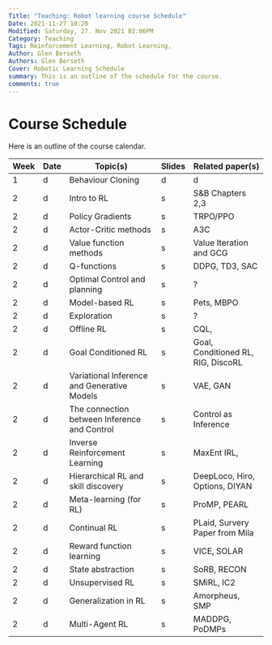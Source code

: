 ```yaml
---
Title: "Teaching: Robot learning course Schedule"
Date: 2021-11-27 10:20
Modified: Saturday, 27. Nov 2021 02:06PM 
Category: Teaching
Tags: Reinforcement Learning, Robot Learning, 
Author: Glen Berseth
Authors: Glen Berseth
Cover: Robotic Learning Schedule
summary: This is an outline of the schedule for the course.
comments: true
---
```


# Course Schedule

Here is an outline of the course calendar.



| **Week**  | **Date**  | **Topic(s)**  | **Slides**  | **Related paper(s)** |
|---|---|---|---|---|
| 1  | d | Behaviour Cloning  | d |  d |
| 2  | d | Intro to RL  | s  | S&B Chapters 2,3  |
| 2  | d | Policy Gradients  | s  | TRPO/PPO  |
| 2  | d | Actor-Critic methods  |  s |  A3C |
| 2  | d | Value function methods  | s  | Value Iteration and GCG  |
| 2  | d | Q-functions  | s  | DDPG, TD3, SAC  |
| 2  | d | Optimal Control and planning  | s  |  ? |
| 2  | d | Model-based RL  | s  | Pets, MBPO  |
| 2  | d | Exploration  | s  |  ? |
| 2  | d | Offline RL  | s  | CQL,   |
| 2  | d | Goal Conditioned RL  | s  | Goal, Conditioned RL, RIG, DiscoRL   |
| 2  | d | Variational Inference and Generative Models  | s  | VAE, GAN  |
| 2  | d | The connection between Inference and Control  | s  | Control as Inference  |
| 2  | d | Inverse Reinforcement Learning  | s  | MaxEnt IRL,   |
| 2  | d | Hierarchical RL and skill discovery  | s  |  DeepLoco, Hiro, Options, DIYAN |
| 2  | d | Meta-learning (for RL)  | s  | ProMP, PEARL  |
| 2  | d | Continual RL  | s  | PLaid, Survery Paper from Mila  |
| 2  | d | Reward function learning  | s  | VICE, SOLAR  |
| 2  | d | State abstraction  | s  | SoRB, RECON  |
| 2  | d | Unsupervised RL | s  |  SMiRL, IC2 |
| 2  | d | Generalization in RL  | s  | Amorpheus, SMP   |
| 2  | d | Multi-Agent RL  | s  | MADDPG, PoDMPs  |
